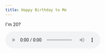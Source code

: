 ```yaml
---
title: Happy Birthday to Me
---
```


I'm 20?

<audio controls loop id="birthday">
  <source src="/public/sounds/happy-birthday.mp3" type="audio/mpeg">
</audio>
